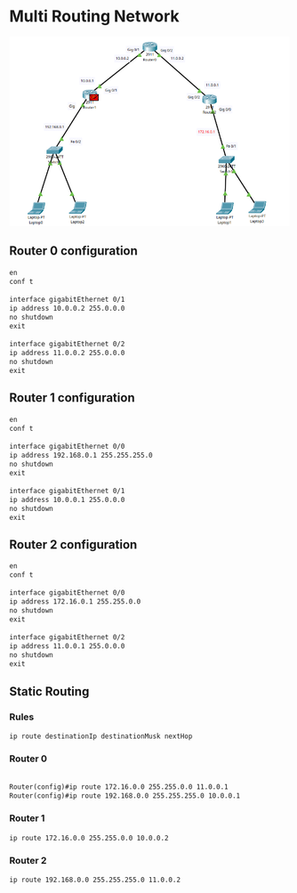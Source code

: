 # Multi Routing Network

<img src="./img/Screenshot from 2025-04-29 22-32-49.png"/>

## Router 0 configuration

```
en
conf t

interface gigabitEthernet 0/1
ip address 10.0.0.2 255.0.0.0
no shutdown
exit

interface gigabitEthernet 0/2
ip address 11.0.0.2 255.0.0.0
no shutdown
exit
```

## Router 1 configuration

```
en
conf t

interface gigabitEthernet 0/0
ip address 192.168.0.1 255.255.255.0
no shutdown
exit

interface gigabitEthernet 0/1
ip address 10.0.0.1 255.0.0.0
no shutdown
exit
```

## Router 2 configuration

```
en
conf t

interface gigabitEthernet 0/0
ip address 172.16.0.1 255.255.0.0
no shutdown
exit

interface gigabitEthernet 0/2
ip address 11.0.0.1 255.0.0.0
no shutdown
exit
```

## Static Routing

### Rules

```
ip route destinationIp destinationMusk nextHop
```

### Router 0

```

Router(config)#ip route 172.16.0.0 255.255.0.0 11.0.0.1
Router(config)#ip route 192.168.0.0 255.255.255.0 10.0.0.1
```

### Router 1

```
ip route 172.16.0.0 255.255.0.0 10.0.0.2
```

### Router 2

```
ip route 192.168.0.0 255.255.255.0 11.0.0.2
```
